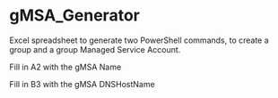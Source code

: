 # gMSA_Generator
Excel spreadsheet to generate two PowerShell commands, to create a group and a group Managed Service Account.

Fill in A2 with the gMSA Name

Fill in B3 with the gMSA DNSHostName


